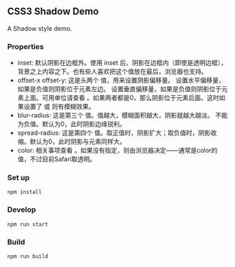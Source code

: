 ## CSS3 Shadow Demo
A Shadow style demo.

### Properties
- inset: 默认阴影在边框外。使用 inset 后，阴影在边框内（即使是透明边框），背景之上内容之下。也有些人喜欢把这个值放在最后，浏览器也支持。
- offset-x offset-y: 这是头两个 <length>值，用来设置阴影偏移量。<offset-x> 设置水平偏移量，如果是负值则阴影位于元素左边。
<offset-y> 设置垂直偏移量，如果是负值则阴影位于元素上面。可用单位请查看 <length>。如果两者都是0，那么阴影位于元素后面。这时如果设置了 <blur-radius> 或 <spread-radius> 则有模糊效果。
- blur-radius: 这是第三个 <length> 值。值越大，模糊面积越大，阴影就越大越淡。 不能为负值。默认为0，此时阴影边缘锐利。
- spread-radius: 这是第四个 <length> 值。取正值时，阴影扩大；取负值时，阴影收缩。默认为0，此时阴影与元素同样大。
- color: 相关事项查看 <color> 。如果没有指定，则由浏览器决定——通常是color的值，不过目前Safari取透明。

### Set up
```npm install```

### Develop
```npm run start```

### Build
```npm run build```

